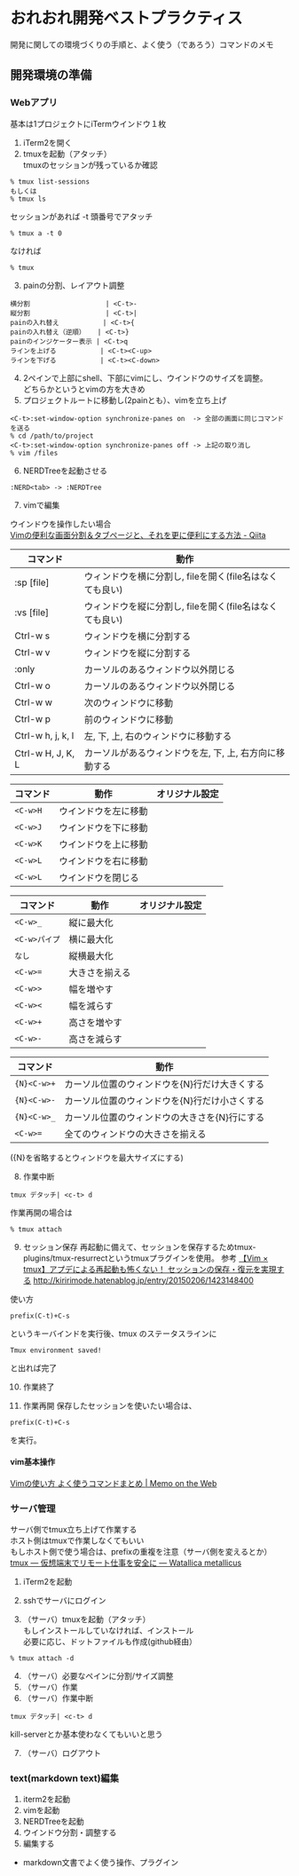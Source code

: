 # おれおれ開発ベストプラクティス

開発に関しての環境づくりの手順と、よく使う（であろう）コマンドのメモ

## 開発環境の準備
### Webアプリ
基本は1プロジェクトにiTermウインドウ１枚

1. iTerm2を開く  
2. tmuxを起動（アタッチ）  
tmuxのセッションが残っているか確認
```
% tmux list-sessions 
もしくは
% tmux ls
```
セッションがあれば -t 頭番号でアタッチ
```
% tmux a -t 0
```
なければ
```
% tmux
```
3. painの分割、レイアウト調整  
```
横分割                   | <C-t>-
縦分割                   | <C-t>|
painの入れ替え           | <C-t>{
painの入れ替え（逆順）   | <C-t>}
painのインジケーター表示 | <C-t>q
ラインを上げる           | <C-t><C-up>
ラインを下げる           | <C-t><C-down>
```
4. 2ペインで上部にshell、下部にvimにし、ウインドウのサイズを調整。  
どちらかというとvimの方を大きめ  
5. プロジェクトルートに移動し(2painとも）、vimを立ち上げ  
```
<C-t>:set-window-option synchronize-panes on  -> 全部の画面に同じコマンドを送る  
% cd /path/to/project  
<C-t>:set-window-option synchronize-panes off -> 上記の取り消し  
% vim /files  
```
6. NERDTreeを起動させる  
```
:NERD<tab> -> :NERDTree  
```
7. vimで編集  

ウインドウを操作したい場合  
[Vimの便利な画面分割＆タブページと、それを更に便利にする方法 - Qiita](http://qiita.com/tekkoc/items/98adcadfa4bdc8b5a6ca)  

コマンド          | 動作
------------------|-------------------------------
:sp [file]        | ウィンドウを横に分割し, fileを開く(file名はなくても良い)
:vs [file]        | ウィンドウを縦に分割し, fileを開く(file名はなくても良い)
Ctrl-w s          | ウィンドウを横に分割する
Ctrl-w v          | ウィンドウを縦に分割する
:only             | カーソルのあるウィンドウ以外閉じる
Ctrl-w o          | カーソルのあるウィンドウ以外閉じる
Ctrl-w w          | 次のウィンドウに移動
Ctrl-w p          | 前のウィンドウに移動
Ctrl-w h, j, k, l | 左, 下, 上, 右のウィンドウに移動する
Ctrl-w H, J, K, L | カーソルがあるウィンドウを左, 下, 上, 右方向に移動する

コマンド   |動作                 |  オリジナル設定
-----------|---------------------|----------------
`<C-w>H `  |ウインドウを左に移動 | 
`<C-w>J `  |ウインドウを下に移動 | 
`<C-w>K `  |ウインドウを上に移動 | 
`<C-w>L `  |ウインドウを右に移動 | 
`<C-w>L `  |ウインドウを閉じる   | 

 コマンド    |動作           |  オリジナル設定
-------------|---------------|----------------
`<C-w>_`     |縦に最大化     |
`<C-w>パイプ`|横に最大化     |
`なし`       |縦横最大化     |
`<C-w>=`     |大きさを揃える |
`<C-w>>`     |幅を増やす     |
`<C-w><`     |幅を減らす     |
`<C-w>+`     |高さを増やす   |
`<C-w>-`     |高さを減らす   |

コマンド    | 動作
------------|-------------------------------------
`{N}<C-w>+` | カーソル位置のウィンドウを{N}行だけ大きくする
`{N}<C-w>-` | カーソル位置のウィンドウを{N}行だけ小さくする
`{N}<C-w>_` | カーソル位置のウィンドウの大きさを{N}行にする
`<C-w>=`    | 全てのウィンドウの大きさを揃える

({N}を省略するとウィンドウを最大サイズにする)


8. 作業中断
```
tmux デタッチ| <c-t> d
```
作業再開の場合は
```
% tmux attach
```

9. セッション保存
再起動に備えて、セッションを保存するためtmux-plugins/tmux-resurrectというtmuxプラグインを使用。
参考
[【Vim × tmux】アプデによる再起動も怖くない！ セッションの保存・復元を実現する](http://qiita.com/izumin5210/items/345b2c331659d5d1f136)
http://kiririmode.hatenablog.jp/entry/20150206/1423148400

使い方
```
prefix(C-t)+C-s
```
というキーバインドを実行後、tmux のステータスラインに
```
Tmux environment saved!
```
と出れば完了


10. 作業終了

11. 作業再開
保存したセッションを使いたい場合は、
```
prefix(C-t)+C-s
```
を実行。
#### vim基本操作  
[Vimの使い方 よく使うコマンドまとめ | Memo on the Web](http://motw.mods.jp/Vim/command.html)


### サーバ管理
サーバ側でtmux立ち上げて作業する  
ホスト側はtmuxで作業しなくてもいい  
もしホスト側で使う場合は、prefixの重複を注意（サーバ側を変えるとか）  
[tmux — 仮想端末でリモート仕事を安全に &mdash; Watallica metallicus](http://meme.biology.tohoku.ac.jp/students/iwasaki/dev/tmux.html)


1. iTerm2を起動  
2. sshでサーバにログイン  

3. （サーバ）tmuxを起動（アタッチ）  
もしインストールしていなければ、インストール  
必要に応じ、ドットファイルも作成(github経由）  
```
% tmux attach -d
```
4. （サーバ）必要なペインに分割/サイズ調整  
5. （サーバ）作業
6. （サーバ）作業中断
```
tmux デタッチ| <c-t> d
```
kill-serverとか基本使わなくてもいいと思う  

7. （サーバ）ログアウト

### text(markdown text)編集
1. iterm2を起動
2. vimを起動
3. NERDTreeを起動
4. ウインドウ分割・調整する
5. 編集する
  - markdown文書でよく使う操作、プラグイン
      


